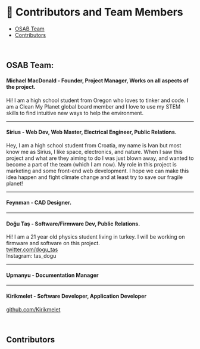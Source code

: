 # 🤝 Contributors and Team Members
- [OSAB Team](#osab-team)
- [Contributors](#contributors)

<br>

## OSAB Team:

#### Michael MacDonald - Founder, Project Manager, Works on all aspects of the project.
Hi! I am a high school student from Oregon who loves to tinker and code. I am a Clean My Planet global board member and I love to use my STEM skills to find intuitive new ways to help the environment.

---

#### Sirius - Web Dev, Web Master, Electrical Engineer, Public Relations.
Hey, I am a high school student from Croatia, my name is Ivan but most know me as Sirius, I like space, electronics, and nature. When I saw this project and what are they aiming to do I was just blown away, and wanted to become a part of the team (which I am now). My role in this project is marketing and some front-end web development. I hope we can make this idea happen and fight climate change and at least try to save our fragile planet!

---

#### Feynman - CAD Designer.

---

#### Doğu Taş - Software/Firmware Dev, Public Relations.
Hi! I am a 21 year old physics student living in turkey. I will be working on firmware and software on this project.<br>
[twitter.com/dogu_tas](https://twitter.com/dogu_tas)<br>
Instagram: tas_dogu

---

#### Upmanyu - Documentation Manager

---

#### Kirikmelet - Software Developer, Application Developer
[github.com/Kirikmelet](https://github.com/Kirikmelet)

<br>

## Contributors

